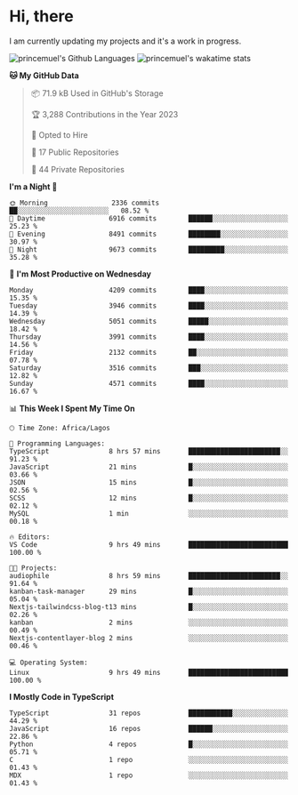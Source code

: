 # Hi, there

<!--
**princemuel/princemuel** is a ✨ _special_ ✨ repository because its `README.md` (this file) appears on your GitHub profile.

Here are some ideas to get you started:

- 🔭 I’m currently working on ...
- 🌱 I’m currently learning ...
- 👯 I’m looking to collaborate on ...
- 🤔 I’m looking for help with ...
- 💬 Ask me about ...
- 📫 How to reach me: ...
- 😄 Pronouns: ...
- ⚡ Fun fact: ...
-->

I am currently updating my projects and it's a work in progress.

![princemuel's Github Languages](https://github-readme-stats.vercel.app/api/top-langs/?username=princemuel&text_color=586069&layout=compact&hide_border=true&title_color=0366d6&count_private=true&include_all_commits=true&theme=tokyonight&show_icons=true)
![princemuel's wakatime stats](https://github-readme-stats.vercel.app/api/wakatime?username=princemuel&text_color=586069&layout=compact&hide_border=true&title_color=0366d6&count_private=true&include_all_commits=true&theme=tokyonight&show_icons=true)

<!--START_SECTION:waka-->
**🐱 My GitHub Data** 

> 📦 71.9 kB Used in GitHub's Storage 
 > 
> 🏆 3,288 Contributions in the Year 2023
 > 
> 💼 Opted to Hire
 > 
> 📜 17 Public Repositories 
 > 
> 🔑 44 Private Repositories 
 > 
**I'm a Night 🦉** 

```text
🌞 Morning                2336 commits        ██░░░░░░░░░░░░░░░░░░░░░░░   08.52 % 
🌆 Daytime                6916 commits        ██████░░░░░░░░░░░░░░░░░░░   25.23 % 
🌃 Evening                8491 commits        ████████░░░░░░░░░░░░░░░░░   30.97 % 
🌙 Night                  9673 commits        █████████░░░░░░░░░░░░░░░░   35.28 % 
```
📅 **I'm Most Productive on Wednesday** 

```text
Monday                   4209 commits        ████░░░░░░░░░░░░░░░░░░░░░   15.35 % 
Tuesday                  3946 commits        ████░░░░░░░░░░░░░░░░░░░░░   14.39 % 
Wednesday                5051 commits        █████░░░░░░░░░░░░░░░░░░░░   18.42 % 
Thursday                 3991 commits        ████░░░░░░░░░░░░░░░░░░░░░   14.56 % 
Friday                   2132 commits        ██░░░░░░░░░░░░░░░░░░░░░░░   07.78 % 
Saturday                 3516 commits        ███░░░░░░░░░░░░░░░░░░░░░░   12.82 % 
Sunday                   4571 commits        ████░░░░░░░░░░░░░░░░░░░░░   16.67 % 
```


📊 **This Week I Spent My Time On** 

```text
🕑︎ Time Zone: Africa/Lagos

💬 Programming Languages: 
TypeScript               8 hrs 57 mins       ███████████████████████░░   91.23 % 
JavaScript               21 mins             █░░░░░░░░░░░░░░░░░░░░░░░░   03.66 % 
JSON                     15 mins             █░░░░░░░░░░░░░░░░░░░░░░░░   02.56 % 
SCSS                     12 mins             █░░░░░░░░░░░░░░░░░░░░░░░░   02.12 % 
MySQL                    1 min               ░░░░░░░░░░░░░░░░░░░░░░░░░   00.18 % 

🔥 Editors: 
VS Code                  9 hrs 49 mins       █████████████████████████   100.00 % 

🐱‍💻 Projects: 
audiophile               8 hrs 59 mins       ███████████████████████░░   91.64 % 
kanban-task-manager      29 mins             █░░░░░░░░░░░░░░░░░░░░░░░░   05.04 % 
Nextjs-tailwindcss-blog-t13 mins             █░░░░░░░░░░░░░░░░░░░░░░░░   02.26 % 
kanban                   2 mins              ░░░░░░░░░░░░░░░░░░░░░░░░░   00.49 % 
Nextjs-contentlayer-blog 2 mins              ░░░░░░░░░░░░░░░░░░░░░░░░░   00.46 % 

💻 Operating System: 
Linux                    9 hrs 49 mins       █████████████████████████   100.00 % 
```

**I Mostly Code in TypeScript** 

```text
TypeScript               31 repos            ███████████░░░░░░░░░░░░░░   44.29 % 
JavaScript               16 repos            ██████░░░░░░░░░░░░░░░░░░░   22.86 % 
Python                   4 repos             █░░░░░░░░░░░░░░░░░░░░░░░░   05.71 % 
C                        1 repo              ░░░░░░░░░░░░░░░░░░░░░░░░░   01.43 % 
MDX                      1 repo              ░░░░░░░░░░░░░░░░░░░░░░░░░   01.43 % 
```




<!--END_SECTION:waka-->
